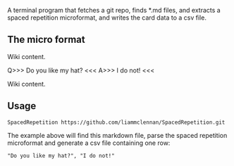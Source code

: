 A terminal program that fetches a git repo, finds *.md files, and extracts a spaced repetition microformat, and writes the card data to a csv file.

The micro format
--------------

Wiki content.

Q>>> Do you like my hat? <<<
A>>> I do not! <<<

Wiki content.

Usage
----

    SpacedRepetition https://github.com/liammclennan/SpacedRepetition.git

The example above will find this markdown file, parse the spaced repetition microformat and  generate a csv file containing one row:

    "Do you like my hat?", "I do not!"
